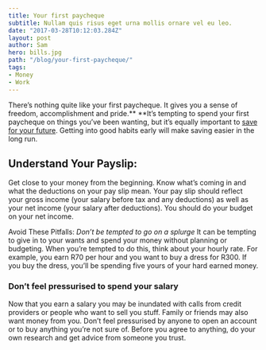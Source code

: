 ```yaml
---
title: Your first paycheque
subtitle: Nullam quis risus eget urna mollis ornare vel eu leo.
date: "2017-03-28T10:12:03.284Z"
layout: post
author: Sam
hero: bills.jpg
path: "/blog/your-first-paycheque/"
tags:
- Money
- Work
---
```


There’s nothing quite like your first paycheque. It gives you a sense of freedom, accomplishment and pride.** **It’s tempting to spend your first paycheque on things you’ve been wanting, but it’s equally important to [save for your future](http://simplymoney.co.za/savings/). Getting into good habits early will make saving easier in the long run.

## Understand Your Payslip:

Get close to your money from the beginning. Know what’s coming in and what the deductions on your pay slip mean. Your pay slip should reflect your gross income (your salary before tax and any deductions) as well as your net income (your salary after deductions). You should do your budget on your net income.

Avoid These Pitfalls: _Don’t be tempted to go on a splurge_ It can be tempting to give in to your wants and spend your money without planning or budgeting. When you’re tempted to do this, think about your hourly rate. For example, you earn R70 per hour and you want to buy a dress for R300\. If you buy the dress, you’ll be spending five yours of your hard earned money.

### Don’t feel pressurised to spend your salary

Now that you earn a salary you may be inundated with calls from credit providers or people who want to sell you stuff. Family or friends may also want money from you. Don’t feel pressurised by anyone to open an account or to buy anything you’re not sure of. Before you agree to anything, do your own research and get advice from someone you trust.